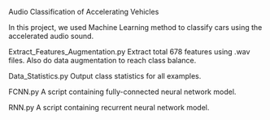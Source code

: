 Audio Classification of Accelerating Vehicles

In this project, we used Machine Learning method to classify cars using the accelerated audio sound.

Extract_Features_Augmentation.py
Extract total 678 features using .wav files. Also do data augmentation to reach class balance.

Data_Statistics.py
Output class statistics for all examples.

FCNN.py
A script containing fully-connected neural network model.

RNN.py
A script containing recurrent neural network model.
